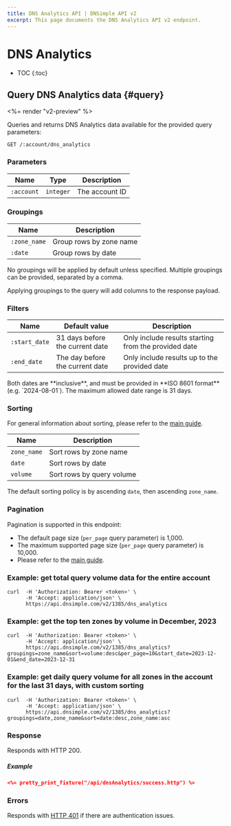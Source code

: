 ```yaml
---
title: DNS Analytics API | DNSimple API v2
excerpt: This page documents the DNS Analytics API v2 endpoint.
---
```


# DNS Analytics

* TOC
{:toc}

## Query DNS Analytics data {#query}

<%= render "v2-preview" %>

Queries and returns DNS Analytics data available for the provided query parameters: 

~~~
GET /:account/dns_analytics
~~~

### Parameters

Name | Type | Description
-----|------|------------
`:account` | `integer` | The account ID

### Groupings

Name | Description
-----|------------
`:zone_name` | Group rows by zone name
`:date` | Group rows by date

No groupings will be applied by default unless specified.
Multiple groupings can be provided, separated by a comma.

<info>
Applying groupings to the query will add columns to the response payload.
</info>

### Filters

Name | Default value                   | Description
-----|---------------------------------|------------
`:start_date` | 31 days before the current date | Only include results starting from the provided date
`:end_date` | The day before the current date | Only include results up to the provided date

<info>
Both dates are **inclusive**, and must be provided in **ISO 8601 format** (e.g. `2024-08-01`).
</info>

<warning>
The maximum allowed date range is 31 days.
</warning>

### Sorting

For general information about sorting, please refer to the [main guide](/v2/#sorting).

Name | Description
-----|------------
`zone_name` | Sort rows by zone name
`date` | Sort rows by date
`volume` | Sort rows by query volume

The default sorting policy is by ascending `date`, then ascending `zone_name`.

### Pagination

Pagination is supported in this endpoint:

- The default page size (`per_page` query parameter) is 1,000.
- The maximum supported page size (`per_page` query parameter) is 10,000.
- Please refer to the [main guide](/v2/#pagination).

### Example: get total query volume data for the entire account

~~~
curl  -H 'Authorization: Bearer <token>' \
      -H 'Accept: application/json' \
      https://api.dnsimple.com/v2/1385/dns_analytics
~~~

### Example: get the top ten zones by volume in December, 2023

~~~
curl  -H 'Authorization: Bearer <token>' \
      -H 'Accept: application/json' \
      https://api.dnsimple.com/v2/1385/dns_analytics?groupings=zone_name&sort=volume:desc&per_page=10&start_date=2023-12-01&end_date=2023-12-31
~~~

### Example: get daily query volume for all zones in the account for the last 31 days, with custom sorting

~~~
curl  -H 'Authorization: Bearer <token>' \
      -H 'Accept: application/json' \
      https://api.dnsimple.com/v2/1385/dns_analytics?groupings=date,zone_name&sort=date:desc,zone_name:asc
~~~

### Response

Responds with HTTP 200.

##### Example

~~~json
<%= pretty_print_fixture("/api/dnsAnalytics/success.http") %>
~~~

### Errors

Responds with [HTTP 401](/v2#unauthorized) if there are authentication issues.
